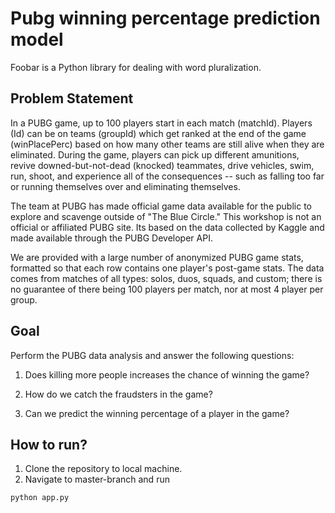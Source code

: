 # Pubg winning percentage prediction model

Foobar is a Python library for dealing with word pluralization.

## Problem Statement

In a PUBG game, up to 100 players start in each match (matchId). Players (Id) can be on teams (groupId) which get ranked at the end of the game (winPlacePerc) based on how many other teams are still alive when they are eliminated. During the game, players can pick up different amunitions, revive downed-but-not-dead (knocked) teammates, drive vehicles, swim, run, shoot, and experience all of the consequences -- such as falling too far or running themselves over and eliminating themselves.

The team at PUBG has made official game data available for the public to explore and scavenge outside of "The Blue Circle." This workshop is not an official or affiliated PUBG site. Its based on the data collected by Kaggle and made available through the PUBG Developer API.

We are provided with a large number of anonymized PUBG game stats, formatted so that each row contains one player's post-game stats. The data comes from matches of all types: solos, duos, squads, and custom; there is no guarantee of there being 100 players per match, nor at most 4 player per group.

## Goal

Perform the PUBG data analysis and answer the following questions:

1) Does killing more people increases the chance of winning the game?

2) How do we catch the fraudsters in the game?

3) Can we predict the winning percentage of a player in the game?

## How to run?
1) Clone the repository to local machine.
2) Navigate to master-branch and run 
```
python app.py
```
